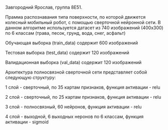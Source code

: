 Завгородний Ярослав, группа 8Е51.

Прамма распознавания типа поверхности, по которой движется колесный мобильный робот, с помощью сверточной нейронной сети.
В данном алгоритме используется датасет из 740 изображений (400х300) по 6 классам (трава, песок, грунд, вода, снег, асфальт)

Обучающая выборка (train_data) содержит 600 изображений 

Тестовая выборка (test_data) содержит 120 изображений 

Валидационная выборка (val_data) содержит 120 изображений 

Архитектура полносвязной сверточной сети представляет собой следующую структуру:

1 слой - сверточный, по 35 картам признаков, функция активации - relu

2 слой - сверточный, по 25 картам признаков, функция активации - relu

3 слой - полносвязный, 60 нейронов, функция активации - relu

4 слой - выходной, 6 выходных неронов по 6 классам, функция активации - sigmoid

